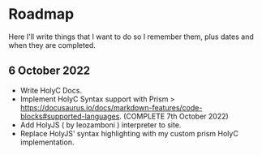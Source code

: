 # Roadmap

Here I'll write things that I want to do so I remember them, plus dates and when they are completed.

## 6 October 2022

- Write HolyC Docs.
- Implement HolyC Syntax support with Prism > https://docusaurus.io/docs/markdown-features/code-blocks#supported-languages. (COMPLETE 7th October 2022)
- Add HolyJS ( by leozamboni ) interpreter to site.
- Replace HolyJS' syntax highlighting with my custom prism HolyC implementation.
